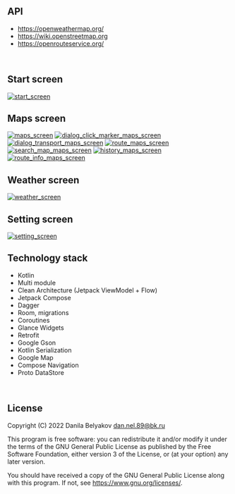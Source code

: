 ## API
- <https://openweathermap.org/>
- <https://wiki.openstreetmap.org>
- <https://openrouteservice.org/>
<br>

## Start screen

[![start_screen]][start_screen]
<br>

## Maps screen

[![maps_screen]][maps_screen]
[![dialog_click_marker_maps_screen]][maps_screen]
[![dialog_transport_maps_screen]][maps_screen]
[![route_maps_screen]][maps_screen]
[![search_map_maps_screen]][maps_screen]
[![history_maps_screen]][maps_screen]
[![route_info_maps_screen]][maps_screen]
<br>

## Weather screen

[![weather_screen]][weather_screen]
<br>

## Setting screen

[![setting_screen]][setting_screen]
<br>

## Technology stack
- Kotlin
- Multi module
- Clean Architecture (Jetpack ViewModel + Flow)
- Jetpack Compose
- Dagger
- Room, migrations
- Coroutines
- Glance Widgets
- Retrofit
- Google Gson
- Kotlin Serialization
- Google Map
- Compose Navigation
- Proto DataStore
<br>

## License
Copyright (C) 2022 Danila Belyakov dan.nel.89@bk.ru

This program is free software: you can redistribute it and/or modify
it under the terms of the GNU General Public License as published by
the Free Software Foundation, either version 3 of the License, or
(at your option) any later version.

You should have received a copy of the GNU General Public License
along with this program.  If not, see <https://www.gnu.org/licenses/>.

[start_screen]: dev_files/screens/start_screen.jpg
[maps_screen]: dev_files/screens/maps_screen.jpg
[dialog_click_marker_maps_screen]: dev_files/screens/dialog_click_marker_maps_screen.jpg
[dialog_transport_maps_screen]: dev_files/screens/dialog_transport_maps_screen.jpg
[route_maps_screen]: dev_files/screens/route_masp_screen.jpg
[search_map_maps_screen]: dev_files/screens/search_map_maps_screen.jpg
[history_maps_screen]: dev_files/screens/history_maps_screen.jpg
[route_info_maps_screen]: dev_files/screens/route_info_maps_screen.jpg
[weather_screen]: dev_files/screens/weather_screen.jpg
[setting_screen]: dev_files/screens/setting_screen.jpg
